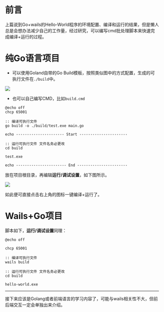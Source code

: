 # 前言

上篇说到Go+wails的Hello-World程序的环境配置、编译和运行的结果，但是懒人总是会想办法减少自己的工作量，经过研究，可以编写cmd批处理脚本来快速完成编译+运行的过程。

# 纯Go语言项目

- 可以使用Goland自带的Go Build模板，按照类似图中的方式配置，生成的可执行文件在`./build`中。

![](https://gitee.com/Purple-CSGO/Purp1e-Image-Hosting/raw/master/20200712185154.png)

- 也可以自己编写CMD，比如`build.cmd`

```
@echo off
chcp 65001

:: 编译可执行文件
go build -o ./build/test.exe main.go

echo ---------------------- Start ----------------------

:: 运行可执行文件 文件名务必更改
cd build

test.exe

echo ----------------------- End -----------------------
```

放在项目根目录，再编辑**运行/调试设置**，如下图所示。

![](https://gitee.com/Purple-CSGO/Purp1e-Image-Hosting/raw/master/20200712185543.png)

如此便可直接点击右上角的图标一键编译+运行了。

# Wails+Go项目

脚本如下，**运行/调试设置**同理：

```
@echo off

chcp 65001

:: 编译可执行文件
wails build

:: 运行可执行文件 文件名务必更改
cd build

hello-world.exe
```

----

接下来应该是Golang或者前端语言的学习内容了，可能与wails相关性不大，但前后端交互一定会单独出来介绍。